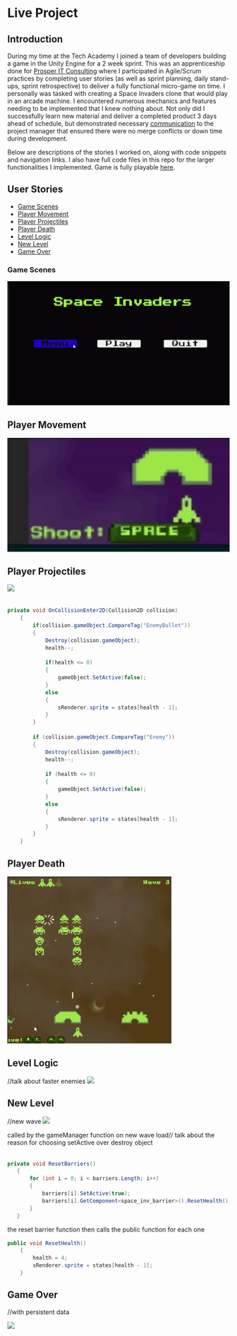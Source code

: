 # Live Project
## Introduction
During my time at the Tech Academy I joined a team of developers building a game in the Unity Engine for a 2 week sprint. This was an apprenticeship done for [Prosper IT Consulting](https://www.linkedin.com/company/prosper-it-consulting/) where I participated in Agile/Scrum practices by completing user stories (as well as sprint planning, daily stand-ups, sprint retrospective) to deliver a fully functional micro-game on time. I personally was tasked with creating a Space Invaders clone that would play in an arcade machine. I encountered numerous mechanics and features needing to be implemented that I knew nothing about. Not only did I successfully learn new material and deliver a completed product 3 days ahead of schedule, but demonstrated necessary [communication]() to the project manager that ensured there were no merge conflicts or down time during development. 

Below are descriptions of the stories I worked on, along with code snippets and navigation links. I also have full code files in this repo for the larger functionalities I implemented. Game is fully playable [here](https://play.unity.com/en/games/1e29f742-4101-4814-abab-023970facbcd/space-invaders-clone).


## User Stories
 * [Game Scenes](#game-scenes)
 * [Player Movement](#player-movement)
 * [Player Projectiles](#player-projectiles)
 * [Player Death](#player-death)
 * [Level Logic](level-logic)
 * [New Level](new-level)
 * [Game Over](game-over)

### Game Scenes
![](https://github.com/Mawci/Live-Project-Unity/blob/main/Gifs/loadScreen-ezgif.com-video-to-gif-converter.gif)


## Player Movement

![](https://github.com/Mawci/Live-Project-Unity/blob/main/Gifs/playerMovement.gif)

## Player Projectiles 


![](https://github.com/Mawci/Live-Project-Unity/blob/main/Gifs/ezgif.com-video-to-gif-converter.gif)

```c#

private void OnCollisionEnter2D(Collision2D collision)
    {
        if(collision.gameObject.CompareTag("EnemyBullet"))
        {
            Destroy(collision.gameObject);
            health--;

            if(health <= 0)
            {
                gameObject.SetActive(false);
            }
            else
            {
                sRenderer.sprite = states[health - 1];
            }
        }

        if (collision.gameObject.CompareTag("Enemy"))
        {
            Destroy(collision.gameObject);
            health--;

            if (health <= 0)
            {
                gameObject.SetActive(false);
            }
            else
            {
                sRenderer.sprite = states[health - 1];
            }
        }
    }
```

## Player Death

![](https://github.com/Mawci/Live-Project-Unity/blob/main/Gifs/playerDeath-video-to-gif-converter.gif)

## Level Logic
//talk about faster enemies
![](https://github.com/Mawci/Live-Project-Unity/blob/main/Gifs/fasterEnemies.gif)

## New Level
//new wave
![](https://github.com/Mawci/Live-Project-Unity/blob/main/Gifs/newWaveSpawn.gif)

called by the gameManager function on new wave load// talk about the reason for choosing setActive over destroy object
 ```c#

private void ResetBarriers()
    {
        for (int i = 0; i < barriers.Length; i++)
        {
            barriers[i].SetActive(true);
            barriers[i].GetComponent<space_inv_barrier>().ResetHealth();
        }
    }

```

the reset barrier function then calls the public function for each one
```c#
public void ResetHealth()
    {
        health = 4;
        sRenderer.sprite = states[health - 1];
    }
```


## Game Over
//with persistent data

![](https://github.com/Mawci/Live-Project-Unity/blob/main/Gifs/gameOver.gif)
